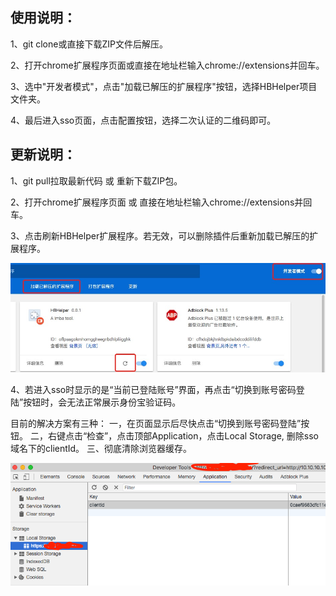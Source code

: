 使用说明：
------
1、git clone或直接下载ZIP文件后解压。

2、打开chrome扩展程序页面或直接在地址栏输入chrome://extensions并回车。

3、选中"开发者模式"，点击"加载已解压的扩展程序"按钮，选择HBHelper项目文件夹。

4、最后进入sso页面，点击配置按钮，选择二次认证的二维码即可。

更新说明：
------
1、git pull拉取最新代码 或 重新下载ZIP包。

2、打开chrome扩展程序页面 或 直接在地址栏输入chrome://extensions并回车。

3、点击刷新HBHelper扩展程序。若无效，可以删除插件后重新加载已解压的扩展程序。

![帮助说明](./asserts/help.png)

4、若进入sso时显示的是“当前已登陆账号”界面，再点击“切换到账号密码登陆”按钮时，会无法正常展示身份宝验证码。

目前的解决方案有三种：
一，在页面显示后尽快点击“切换到账号密码登陆”按钮。
二，右键点击“检查”，点击顶部Application，点击Local Storage, 删除sso域名下的clientId。
三、彻底清除浏览器缓存。

![帮助说明2](./asserts/help2.png)

